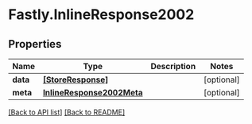 # Fastly.InlineResponse2002

## Properties

Name | Type | Description | Notes
------------ | ------------- | ------------- | -------------
**data** | [**[StoreResponse]**](StoreResponse.md) |  | [optional] 
**meta** | [**InlineResponse2002Meta**](InlineResponse2002Meta.md) |  | [optional] 


[[Back to API list]](../../README.md#endpoints) [[Back to README]](../../README.md)
